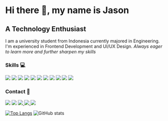 # Hi there 👋, my name is Jason
## A Technology Enthusiast
I am a university student from Indonesia currently majored in Engineering. I'm experienced in Frontend Development and UI/UX Design.
*Always eager to learn more and further sharpen my skills*

### Skills :computer:
<img src="https://img.shields.io/badge/-HTML5-333333?style=for-the-badge&logo=html5"> <img src="https://img.shields.io/badge/-CSS3-333333?style=for-the-badge&logo=css3"> <img src="https://img.shields.io/badge/-JavaScript-333333?style=for-the-badge&logo=javascript"> <img src="https://img.shields.io/badge/-Sass-333333?style=for-the-badge&logo=sass"> <img src="https://img.shields.io/badge/-Bootstrap-333333?style=for-the-badge&logo=bootstrap"> <img src="https://img.shields.io/badge/-React-333333?style=for-the-badge&logo=react"> <img src="https://img.shields.io/badge/-Git-333333?style=for-the-badge&logo=git"> <img src="https://img.shields.io/badge/-Python-333333?style=for-the-badge&logo=python"> <img src="https://img.shields.io/badge/-C-333333?style=for-the-badge&logo=c"> <img src="https://img.shields.io/badge/-C++-333333?style=for-the-badge&logo=c%2B%2B"> <img src="https://img.shields.io/badge/-Figma-333333?style=for-the-badge&logo=figma">

### Contact :iphone:
<a href="mailto: jasonkanggara19022002@gmail.com"> <img src="https://img.shields.io/badge/jasonkanggara19022002@gmail.com-D14836?style=flat-square&logo=gmail&logoColor=white"></a>
<a href="https://timeline.line.me/user/_dXq840Z-z31_8b_qEpfQp0FgF18DFgGyKMGFck0"><img src="https://img.shields.io/badge/-jason__punyahp-00c300?style=flat-square&logo=LINE&logoColor=white"></a>
<a href="https://www.linkedin.com/in/jason-kanggara-423b011a9/"> <img src="https://img.shields.io/badge/Jason_Kanggara-0077B5?style=flat-square&logo=linkedin&logoColor=white"> </a>
<a href="https://www.instagram.com/jason.kanggara/"> <img src="https://img.shields.io/badge/jason.kanggara-E4405F?style=flat-square&logo=instagram&logoColor=white"> </a>
<a href="https://github.com/jask-19"> <img src="https://img.shields.io/badge/jask--19-100000?style=flat-square&logo=github&logoColor=white"> </a>

[![Top Langs](https://github-readme-stats.vercel.app/api/top-langs/?username=jask-19)](https://github.com/anuraghazra/github-readme-stats) ![GitHub stats](https://github-readme-stats.vercel.app/api?username=jask-19&show_icons=true)  


